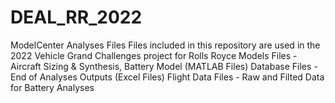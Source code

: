 # DEAL_RR_2022
ModelCenter Analyses Files
Files included in this repository are used in the 2022 Vehicle Grand Challenges project for Rolls Royce
Models Files - Aircraft Sizing & Synthesis, Battery Model (MATLAB Files)
Database Files - End of Analyses Outputs (Excel Files)
Flight Data Files - Raw and Filted Data for Battery Analyses
